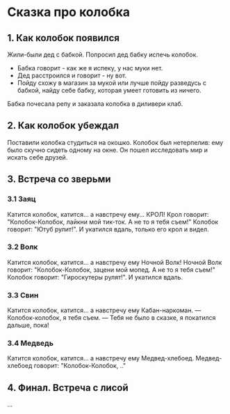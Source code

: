 # Сказка про колобка

## 1. Как колобок появился
Жили-были дед с бабкой. Попросил дед бабку испечь колобок.

* Бабка говорит - как же я испеку, у нас муки нет.
* Дед расстроился и говорит - ну вот.
* Пойду схожу в магазин за мукой или лучше пойду разведусь с бабкой, найду себе бабку, которая умеет готовить из ничего.

Бабка почесала репу и заказала колобка в диливери клаб.

## 2. Как колобок убеждал
Поставили колобка студиться на окошко.
Колобок был нетерпелив: ему было скучно сидеть одному на окне.
Он пошел исследовать мир и искать себе друзей.

## 3. Встреча со зверьми

### 3.1 Заяц
Катится колобок, катится... а навстречу ему... КРОЛ!
Крол говорит: "Колобок-Колобок, лайкни мой тик-ток. А не то я тебя съем!"
Колобок говорит: "Ютуб рулит!". И укатился вдаль, только его крол и видел.

### 3.2 Волк
Катится колобок, катится... а навстречу ему Ночной Волк!
Ночной Волк говорит: "Колобок-Колобок, зацени мой мопед. А не то я тебя съем!"
Колобок говорит: "Гироскутеры рулят!". И укатился вдаль.

### 3.3 Свин
Катится колобок, катится... а навстречу ему Кабан-наркоман.
— Колобок-колобок, я тебя съем.
— Тебя не было в сказке, я покатился дальше, пока!

### 3.4 Медведь
Катится колобок, катится... а навстречу ему Медвед-хлебоед.
Медвед-хлебоед говорит: "Колобок-Колобок, .."

## 4. Финал. Встреча с лисой
...
